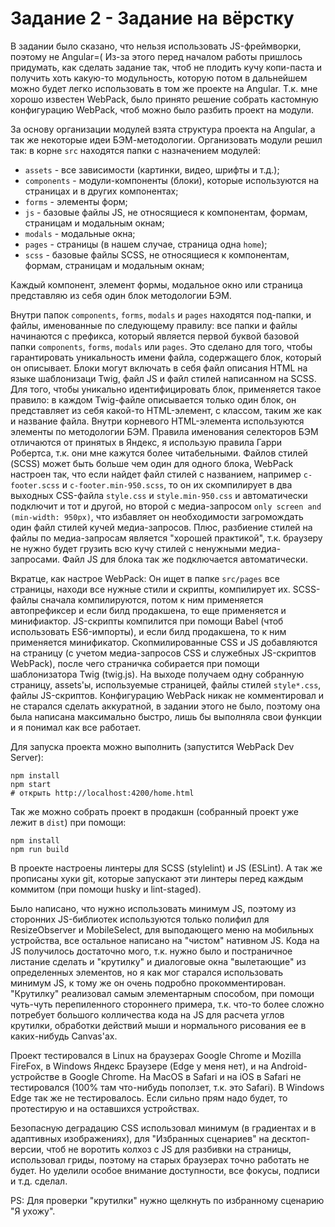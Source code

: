 # Задание 2 - Задание на вёрстку

В задании было сказано, что нельзя использовать JS-фреймворки, поэтому не Angular=( Из-за этого
перед началом работы пришлось придумать, как сделать задание так, чтоб не плодить кучу копи-паста и получить хоть 
какую-то модульность, которую потом в дальнейшем можно будет легко использовать в том же проекте на Angular. 
Т.к. мне хорошо известен WebPack, было принято решение собрать кастомную конфигурацию WebPack, чтоб можно было 
разбить проект на модули. 

За основу организации модулей взята структура проекта на Angular, а так же некоторые идеи БЭМ-методологии.
Организовать модули решил так: в корне `src` находятся папки с назначением модулей:
- `assets` - все зависимости (картинки, видео, шрифты и т.д.);
- `components` - модули-компоненты (блоки), которые используются на страницах и в других компонентах;
- `forms` - элементы форм;
- `js` - базовые файлы JS, не относящиеся к компонентам, формам, страницам и модальным окнам;
- `modals` - модальные окна;
- `pages` - страницы (в нашем случае, страница одна `home`);
- `scss` - базовые файлы SCSS, не относящиеся к компонентам, формам, страницам и модальным окнам;

Каждый компонент, элемент формы, модальное окно или страница представляю из себя один блок методологии БЭМ. 

Внутри папок `components`, `forms`, `modals` и `pages` находятся под-папки, и файлы, именованные по следующему
правилу: все папки и файлы начинаются с префикса, который является первой буквой базовой папки `components`, `forms`, 
`modals` или `pages`. Это сделано для того, чтобы гарантировать уникальность имени файла, содержащего блок, который
он описывает. Блоки могут включать в себя файл описания HTML на языке шаблонизаци Twig, файл JS и файл стилей
написанном на SCSS. Для того, чтобы уникально идентифицировать блок, применяется такое правило: в каждом Twig-файле
описывается только один блок, он представляет из себя какой-то HTML-элемент, с классом, таким же как и название файла.
Внутри корневого HTML-элемента используются элементы по методологии БЭМ. Правила именования селекторов БЭМ отличаются
от принятых в Яндекс, я использую правила Гарри Робертса, т.к. они мне кажутся более читабельными. Файлов стилей (SCSS)
может быть больше чем один для одного блока, WebPack настроен так, что если найдет файл стилей с названием, например
`c-footer.scss` и `c-footer.min-950.scss`, то он их скомпилирует в два выходных CSS-файла `style.css` и 
`style.min-950.css` и автоматически подключит и тот и другой, но второй с медиа-запросом 
`only screen and (min-width: 950px)`, что избавляет он необходимости загромождать один файл стилей кучей медиа-запросов.
Плюс, разбиение стилей на файлы по медиа-запросам является "хорошей практикой", т.к. браузеру не нужно будет грузить
всю кучу стилей с ненужными медиа-запросами. Файл JS для блока так же подключается автоматически.

Вкратце, как настрое WebPack: Он ищет в папке `src/pages` все страницы, находи все нужные стили и скрипты, компилирует 
их. SCSS-файлы сначала компилируются, потом к ним применяется автопрефиксер и если билд продакшена, то еще применяется
и минифиактор. JS-скрипты компилится при помощи Babel (чтоб использовать ES6-импорты), и если билд продакшена, то
к ним применяется минификатор. Скопмилированные CSS и JS добавляются на страницу (с учетом медиа-запросов CSS
и служебных JS-скриптов WebPack), после чего страничка собирается при помощи шаблонизатора Twig (twig.js). 
На выходе получаем одну собранную страницу, assets'ы, используемые страницей, файлы стилей `style*.css`, 
файлы JS-скриптов. Конфигурацию WebPack никак не комментировал и не старался сделать аккуратной, в задании этого 
не было, поэтому она была написана максимально быстро, лишь бы выполняла свои функции и я понимал как все работает. 

Для запуска проекта можно выполнить (запустится WebPack Dev Server):
~~~
npm install
npm start
# открыть http://localhost:4200/home.html
~~~

Так же можно собрать проект в продакшн (собранный проект уже лежит в `dist`) при помощи:
~~~
npm install
npm run build
~~~

В проекте настроены линтеры для SCSS (stylelint) и JS (ESLint). А так же прописаны хуки git, которые запускают
эти линтеры перед каждым коммитом (при помощи husky и lint-staged).

Было написано, что нужно использовать минимум JS, поэтому из сторонних JS-библиотек используются только полифил
для ResizeObserver и MobileSelect, для выподающего меню на мобильных устройства, все остальное написано на 
"чистом" нативном JS. Кода на JS получилось достаточно мого, т.к. нужно было и постраничное листание сделать и
"крутилку" и диалоговые окна "вылетающие" из определенных элементов, но я как мог старался использовать минимум
JS, к тому же он очень подробно прокомментирован. "Крутилку" реализовал самым элементарным способом, при помощи
чуть-чуть перепиленного стороннего примера, т.к. что-то более сложно потребует большого колличества кода на JS 
для расчета углов крутилки, обработки действий мыши и нормального рисования ее в каких-нибудь Canvas'ах.

Проект тестировался в Linux на браузерах Google Chrome и Mozilla FireFox, в Windows Яндекс Браузере (Edge у меня 
нет), и на Android-устройстве в Google Chrome. На MacOS в Safari и на iOS в Safari не тестировался (100% там 
что-нибудь поползет, т.к. это Safari). В Windows Edge так же не тестировалось. Если сильно прям надо будет, то 
протестирую и на оставшихся устройствах.

Безопасную деградацию CSS использовал минимум (в градиентах и в адаптивных изображениях), для "Избранных сценариев"
на десктоп-версии, чтоб не воротить колхоз с JS для разбивки на страницы, использовал гриды, поэтому на старых 
браузерах точно работать не будет. Но уделили особое внимание доступности, все фокусы, подписи и т.д. сделал.

PS: Для проверки "крутилки" нужно щелкнуть по избранному сценарию "Я ухожу".
